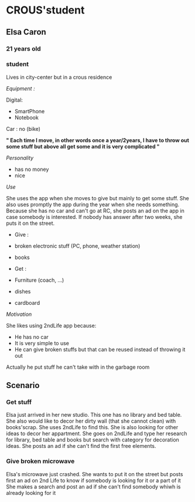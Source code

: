 # CROUS'student
## Elsa Caron
### 21 years old
### student

Lives in city-center but in a crous residence

*Equipment :*

Digital:
* SmartPhone
* Notebook

Car : no (bike)

**" Each time I move, in other words once a year/2years, I have to throw out some stuff but above all get some and it is very complicated "**

*Personality*
* has no money
* nice

*Use*

She uses the app when she moves to give but mainly to get some stuff. She also uses promptly the app during the year when she needs something. Because she has no car and can't go at RC, she posts an ad on the app in case somebody is interested. If nobody has answer after two weeks, she puts it on the street.
* Give :
 * broken electronic stuff (PC, phone, weather station)
 * books

* Get : 
 * Furniture (coach, ...)
 * dishes
 * cardboard
 
*Motivation*

She likes using 2ndLife app because:
 * He has no car
 * It is very simple to use
 * He can give broken stuffs but that can be reused instead of throwing it out

Actually he put stuff he can't take with in the garbage room

## Scenario

### Get stuff
Elsa just arrived in her new studio. This one has no library and bed table. She also would like to decor her dirty wall (that she cannot clean) with books'scrap. She uses 2ndLife to find this. She is also looking for other ideas to decor her appartment.
She goes on 2ndLife and type her research for library, bed table and books but search with category for decoration ideas.
She posts an ad if she can't find the first free elements.

### Give broken microwave
Elsa's microwave just crashed. She wants to put it on the street but posts first an ad on 2nd Life to know if somebody is looking for it or a part of it
She makes a search and post an ad if she can't find somebody whiwh is already looking for it


